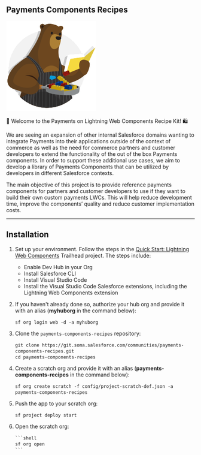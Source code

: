 ## Payments Components Recipes

![recipes-logo](recipes-logo.png)

🌟 Welcome to the Payments on Lightning Web Components Recipe Kit! 🛍️

We are seeing an expansion of other internal Salesforce domains wanting to integrate Payments into their applications outside of the context of commerce as well as the need for commerce partners and customer developers to extend the functionality of the out of the box Payments components. In order to support these additional use cases, we aim to develop a library of Payments Components that can be utilized by developers in different Salesforce contexts.

The main objective of this project is to provide reference payments components for partners and customer developers to use if they want to build their own custom payments LWCs. This will help reduce development time, improve the components’ quality and reduce customer implementation costs. 

---

## Installation

1.  Set up your environment. Follow the steps in the [Quick Start: Lightning Web Components](https://trailhead.salesforce.com/content/learn/projects/quick-start-lightning-web-components/) Trailhead project. The steps include:

    -   Enable Dev Hub in your Org
    -   Install Salesforce CLI
    -   Install Visual Studio Code
    -   Install the Visual Studio Code Salesforce extensions, including the Lightning Web Components extension

2.  If you haven't already done so, authorize your hub org and provide it with an alias (**myhuborg** in the command below):

    ```shell
    sf org login web -d -a myhuborg
    ```

3.  Clone the `payments-components-recipes` repository:

    ```shell
    git clone https://git.soma.salesforce.com/communities/payments-components-recipes.git
    cd payments-components-recipes
    ```

4.  Create a scratch org and provide it with an alias (**payments-components-recipes** in the command below):

    ```shell
    sf org create scratch -f config/project-scratch-def.json -a payments-components-recipes
    ```

5.  Push the app to your scratch org:

    ```shell
    sf project deploy start
    ```

6.  Open the scratch org:

        ```shell
        sf org open
        ```
